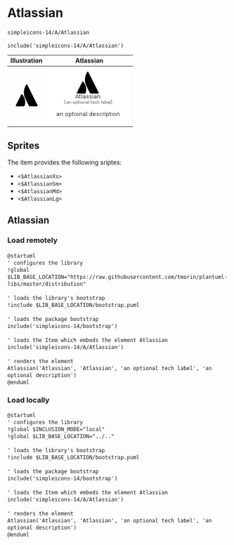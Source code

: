 # Atlassian


```text
simpleicons-14/A/Atlassian
```

```text
include('simpleicons-14/A/Atlassian')
```



| Illustration | Atlassian |
| :---: | :---: |
| ![illustration for Illustration](../../simpleicons-14/A/Atlassian.png) | ![illustration for Atlassian](../../simpleicons-14/A/Atlassian.Local.png) |



## Sprites
The item provides the following sriptes:

- `<$AtlassianXs>`
- `<$AtlassianSm>`
- `<$AtlassianMd>`
- `<$AtlassianLg>`





## Atlassian

### Load remotely
```plantuml
@startuml
' configures the library
!global $LIB_BASE_LOCATION="https://raw.githubusercontent.com/tmorin/plantuml-libs/master/distribution"

' loads the library's bootstrap
!include $LIB_BASE_LOCATION/bootstrap.puml

' loads the package bootstrap
include('simpleicons-14/bootstrap')

' loads the Item which embeds the element Atlassian
include('simpleicons-14/A/Atlassian')

' renders the element
Atlassian('Atlassian', 'Atlassian', 'an optional tech label', 'an optional description')
@enduml
```

### Load locally
```plantuml
@startuml
' configures the library
!global $INCLUSION_MODE="local"
!global $LIB_BASE_LOCATION="../.."

' loads the library's bootstrap
!include $LIB_BASE_LOCATION/bootstrap.puml

' loads the package bootstrap
include('simpleicons-14/bootstrap')

' loads the Item which embeds the element Atlassian
include('simpleicons-14/A/Atlassian')

' renders the element
Atlassian('Atlassian', 'Atlassian', 'an optional tech label', 'an optional description')
@enduml
```

